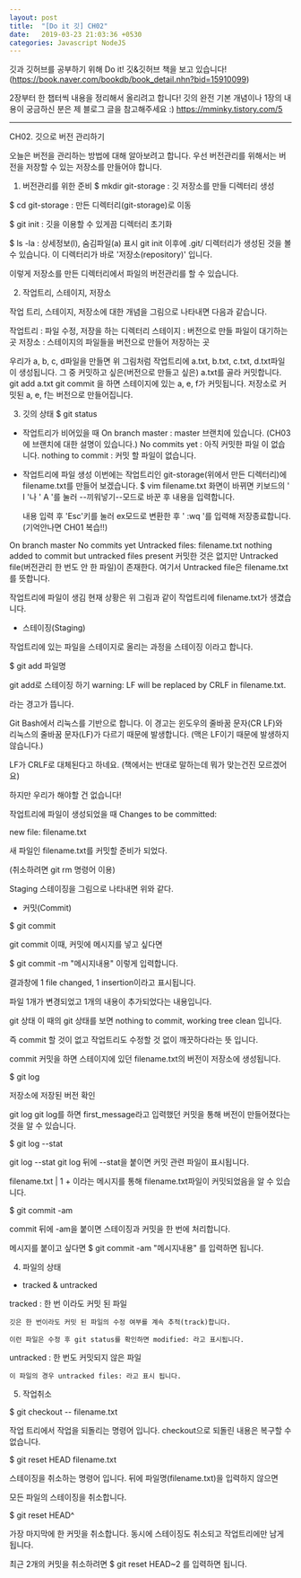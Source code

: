 ```yaml
---
layout: post
title:  "[Do it 깃] CH02"
date:   2019-03-23 21:03:36 +0530
categories: Javascript NodeJS
---
```

깃과 깃허브를 공부하기 위해 Do it! 깃&깃허브 책을 보고 있습니다!
(https://book.naver.com/bookdb/book_detail.nhn?bid=15910099)

2장부터 한 챕터씩 내용을 정리해서 올리려고 합니다!
깃의 완전 기본 개념이나 1장의 내용이 궁금하신 분은 제 블로그 글을 참고해주세요 :) https://mminky.tistory.com/5

-----------------------------------------------------------------------------------------------------------------------------------
CH02. 깃으로 버전 관리하기

오늘은 버전을 관리하는 방법에 대해 알아보려고 합니다.
우선 버전관리를 위해서는 버전을 저장할 수 있는 저장소를 만들어야 합니다.

1) 버전관리를 위한 준비
  $ mkdir git-storage
     : 깃 저장소를 만들 디렉터리 생성

  $ cd git-storage
     : 만든 디렉터리(git-storage)로 이동

  $ git init
     : 깃을 이용할 수 있게끔 디렉터리 초기화

  $ ls -la
     : 상세정보(l), 숨김파일(a) 표시
      git init 이후에 .git/ 디렉터리가 생성된 것을 볼 수 있습니다. 이 디렉터리가 바로 '저장소(repository)' 입니다.

이렇게 저장소를 만든 디렉터리에서 파일의 버전관리를 할 수 있습니다.


2) 작업트리, 스테이지, 저장소

작업 트리, 스테이지, 저장소에 대한 개념을 그림으로 나타내면 다음과 같습니다.



작업트리 : 파일 수정, 저장을 하는 디렉터리
스테이지 : 버전으로 만들 파일이 대기하는 곳
저장소 : 스테이지의 파일들을 버전으로 만들어 저장하는 곳


우리가 a, b, c, d파일을 만들면 위 그림처럼 작업트리에 a.txt, b.txt, c.txt, d.txt파일이 생성됩니다.
그 중 커밋하고 싶은(버전으로 만들고 싶은) a.txt를 골라 커밋합니다. git add a.txt
git commit 을 하면 스테이지에 있는 a, e, f가 커밋됩니다.
저장소로 커밋된 a, e, f는 버전으로 만들어집니다.

3) 깃의 상태
  $ git status

- 작업트리가 비어있을 때
On branch master : master 브랜치에 있습니다. (CH03에 브랜치에 대한 설명이 있습니다.)
No commits yet : 아직 커밋한 파일 이 없습니다.
nothing to commit : 커밋 할 파일이 없습니다.

- 작업트리에 파일 생성
 이번에는 작업트리인 git-storage(위에서 만든 디렉터리)에 filename.txt를 만들어 보겠습니다.
  $ vim filename.txt
  화면이 바뀌면 키보드의 ' I '나 ' A '를 눌러 --끼워넣기--모드로 바꾼 후 내용을 입력합니다.

  내용 입력 후 'Esc'키를 눌러 ex모드로 변환한 후 ' :wq '를 입력해 저장종료합니다. (기억안나면 CH01 복습!!)

On branch master
No commits yet
Untracked files: filename.txt
nothing added to commit but untracked files present
커밋한 것은 없지만 Untracked file(버전관리 한 번도 안 한 파일)이 존재한다.
여기서 Untracked file은 filename.txt를 뜻합니다.

작업트리에 파일이 생김
현재 상황은 위 그림과 같이 작업트리에 filename.txt가 생겼습니다.

 

  - 스테이징(Staging)

  작업트리에 있는 파일을 스테이지로 올리는 과정을 스테이징 이라고 합니다.

 

  $ git add 파일명


git add로 스테이징 하기
warning: LF will be replaced by CRLF in filename.txt.

라는 경고가 뜹니다.

Git Bash에서 리눅스를 기반으로 합니다. 이 경고는 윈도우의 줄바꿈 문자(CR LF)와 리눅스의 줄바꿈 문자(LF)가 다르기 때문에 발생합니다. (맥은 LF이기 때문에 발생하지 않습니다.)

LF가 CRLF로 대체된다고 하네요. (책에서는 반대로 말하는데 뭐가 맞는건진 모르겠어요)

하지만 우리가 해야할 건 없습니다!


작업트리에 파일이 생성되었을 때
Changes to be committed:

   new file: filename.txt

새 파일인 filename.txt를 커밋할 준비가 되었다.

(취소하려면 git rm 명령어 이용)


Staging
스테이징을 그림으로 나타내면 위와 같다.

 

  - 커밋(Commit)

   $ git commit


git commit
이때, 커밋에 메시지를 넣고 싶다면

$ git commit -m "메시지내용" 이렇게 입력합니다.

결과창에 1 file changed, 1 insertion이라고 표시됩니다.

파일 1개가 변경되었고 1개의 내용이 추가되었다는 내용입니다.


git 상태
이 때의 git 상태를 보면 nothing to commit, working tree clean 입니다.

즉 commit 할 것이 없고 작업트리도 수정할 것 없이 깨끗하다라는 뜻 입니다.


commit
커밋을 하면 스테이지에 있던 filename.txt의 버전이 저장소에 생성됩니다.

 

$ git log

저장소에 저장된 버전 확인


git log
git log를 하면 first_message라고 입력했던 커밋을 통해 버전이 만들어졌다는 것을 알 수 있습니다.

 

$ git log --stat


git log --stat
git log 뒤에 --stat을 붙이면 커밋 관련 파일이 표시됩니다.

filename.txt | 1 + 이라는 메시지를 통해 filename.txt파일이 커밋되었음을 알 수 있습니다.

 

$ git commit -am

commit 뒤에 -am을 붙이면 스테이징과 커밋을 한 번에 처리합니다.

메시지를 붙이고 싶다면 $ git commit -am "메시지내용" 를 입력하면 됩니다.

 

4) 파일의 상태

  - tracked & untracked

   tracked : 한 번 이라도 커밋 된 파일

    깃은 한 번이라도 커밋 된 파일의 수정 여부를 계속 추적(track)합니다.

    이런 파일은 수정 후 git status를 확인하면 modified: 라고 표시됩니다.

 

   untracked : 한 번도 커밋되지 않은 파일

    이 파일의 경우 untracked files: 라고 표시 됩니다.

 

5) 작업취소

$ git checkout -- filename.txt

작업 트리에서 작업을 되돌리는 명령어 입니다. checkout으로 되돌린 내용은 복구할 수 없습니다.

 

$ git reset HEAD filename.txt

스테이징을 취소하는 명령어 입니다. 뒤에 파일명(filename.txt)을 입력하지 않으면

모든 파일의 스테이징을 취소합니다.

 

$ git reset HEAD^

가장 마지막에 한 커밋을 취소합니다. 동시에 스테이징도 취소되고 작업트리에만 남게 됩니다.

최근 2개의 커밋을 취소하려면 $ git reset HEAD~2 를 입력하면 됩니다.
